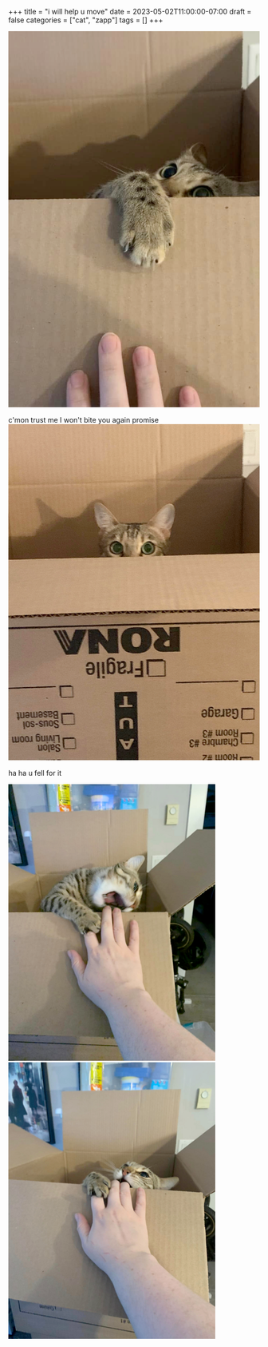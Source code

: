 +++
title = "i will help u move"
date = 2023-05-02T11:00:00-07:00
draft = false
categories = ["cat", "zapp"]
tags = []
+++

![](./help.png)

c'mon trust me I won't bite you again promise
![](./help-2.png)

ha ha u fell for it

![](./help-3.png)
![](./help-4.png)